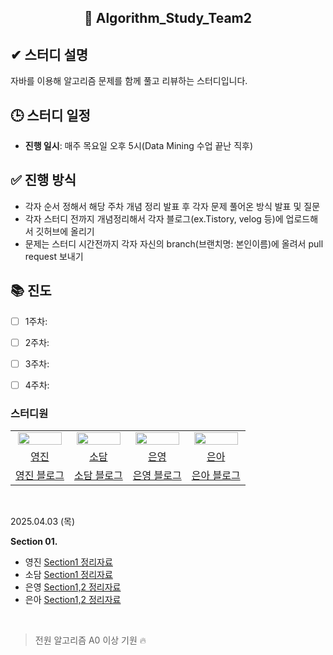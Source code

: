 <div align="center">
  
## 📘 Algorithm_Study_Team2

</div>

## ✔ 스터디 설명  
자바를 이용해 알고리즘 문제를 함께 풀고 리뷰하는 스터디입니다.  

## 🕒 스터디 일정  
- **진행 일시**: 매주 목요일 오후 5시(Data Mining 수업 끝난 직후)

## ✅ 진행 방식
- 각자 순서 정해서 해당 주차 개념 정리 발표 후 각자 문제 풀어온 방식 발표 및 질문
- 각자 스터디 전까지 개념정리해서 각자 블로그(ex.Tistory, velog 등)에 업로드해서 깃허브에 올리기
- 문제는 스터디 시간전까지 각자 자신의 branch(브랜치명: 본인이름)에 올려서 pull request 보내기

## 📚 진도  
- [ ] 1주차: 
- [ ] 2주차:
- [ ] 3주차:  
- [ ] 4주차:   


### 스터디원

<table align="center">
<tr align="center">
<td><img src="" style="width:95%;"></td>
<td><img src="" style="width:95%;"></td>
<td><img src="" style="width:95%; "></td>
<td><img src="" style="width:95%; "></td>
</tr>


<tr align="center">
<td><a href="">영진</td>
<td><a href="">소담</td>
<td><a href="">은영</td>
<td><a href="">은아</td>

</tr>


<tr align="center">
<td><a href="">영진 블로그</td>
<td><a href="">소담 블로그</td>
<td><a href="">은영 블로그</td>
<td><a href="">은아 블로그</td>
</tr>
</table>

<br>

2025.04.03 (목)

**Section 01.**

* 영진 <a href="">Section1 정리자료</a>
* 소담 <a href="">Section1 정리자료</a>
* 은영 <a href="">Section1,2 정리자료</a>
* 은아 <a href="">Section1,2 정리자료</a>
<br>

> 전원 알고리즘 A0 이상 기원 🔥  
